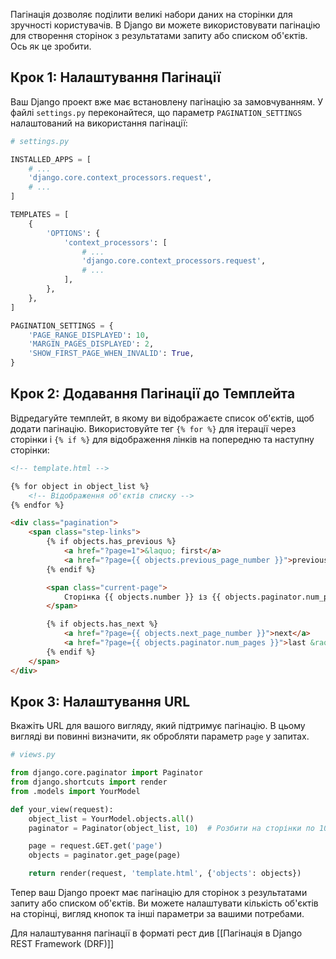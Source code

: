 Пагінація дозволяє поділити великі набори даних на сторінки для зручності користувачів. В Django ви можете використовувати пагінацію для створення сторінок з результатами запиту або списком об'єктів. Ось як це зробити.

## Крок 1: Налаштування Пагінації

Ваш Django проект вже має встановлену пагінацію за замовчуванням. У файлі `settings.py` переконайтеся, що параметр `PAGINATION_SETTINGS` налаштований на використання пагінації:

```python
# settings.py

INSTALLED_APPS = [
    # ...
    'django.core.context_processors.request',
    # ...
]

TEMPLATES = [
    {
        'OPTIONS': {
            'context_processors': [
                # ...
                'django.core.context_processors.request',
                # ...
            ],
        },
    },
]

PAGINATION_SETTINGS = {
    'PAGE_RANGE_DISPLAYED': 10,
    'MARGIN_PAGES_DISPLAYED': 2,
    'SHOW_FIRST_PAGE_WHEN_INVALID': True,
}
```

## Крок 2: Додавання Пагінації до Темплейта

Відредагуйте темплейт, в якому ви відображаєте список об'єктів, щоб додати пагінацію. Використовуйте тег `{% for %}` для ітерації через сторінки і `{% if %}` для відображення лінків на попередню та наступну сторінки:

```html
<!-- template.html -->

{% for object in object_list %}
    <!-- Відображення об'єктів списку -->
{% endfor %}

<div class="pagination">
    <span class="step-links">
        {% if objects.has_previous %}
            <a href="?page=1">&laquo; first</a>
            <a href="?page={{ objects.previous_page_number }}">previous</a>
        {% endif %}

        <span class="current-page">
            Сторінка {{ objects.number }} із {{ objects.paginator.num_pages }}.
        </span>

        {% if objects.has_next %}
            <a href="?page={{ objects.next_page_number }}">next</a>
            <a href="?page={{ objects.paginator.num_pages }}">last &raquo;</a>
        {% endif %}
    </span>
</div>
```

## Крок 3: Налаштування URL

Вкажіть URL для вашого вигляду, який підтримує пагінацію. В цьому вигляді ви повинні визначити, як обробляти параметр `page` у запитах.

```python
# views.py

from django.core.paginator import Paginator
from django.shortcuts import render
from .models import YourModel

def your_view(request):
    object_list = YourModel.objects.all()
    paginator = Paginator(object_list, 10)  # Розбити на сторінки по 10 об'єктів на кожну

    page = request.GET.get('page')
    objects = paginator.get_page(page)

    return render(request, 'template.html', {'objects': objects})
```

Тепер ваш Django проект має пагінацію для сторінок з результатами запиту або списком об'єктів. Ви можете налаштувати кількість об'єктів на сторінці, вигляд кнопок та інші параметри за вашими потребами.

Для налаштування пагінації в форматі рест див [[Пагінація в Django REST Framework (DRF)]]
